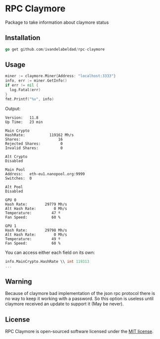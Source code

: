 # RPC Claymore

Package to take information about claymore status

## Installation

```go
go get github.com/ivandelabeldad/rpc-claymore
```

## Usage

```go
miner := claymore.Miner{Address: "localhost:3333"}
info, err := miner.GetInfo()
if err != nil {
  log.Fatal(err)
}
fmt.Printf("%v", info)
```
Output:
```
Version:   11.8
Up Time:   23 min

Main Crypto
HashRate:           119162 Mh/s
Shares:                 16
Rejected Shares:         0
Invalid Shares:          0

Alt Crypto
Disabled

Main Pool
Address:   eth-eu1.nanopool.org:9999
Switches:  0

Alt Pool
Disabled

GPU 0
Hash Rate:        29779 Mh/s
Alt Hash Rate:        0 Mh/s
Temperature:         47 º
Fan Speed:           60 %

GPU 1
Hash Rate:        29798 Mh/s
Alt Hash Rate:        0 Mh/s
Temperature:         49 º
Fan Speed:           60 %

```

You can access either each field on its own:

```go
info.MainCrypto.HashRate \\ int 119313
...
```

## Warning

Because of claymore bad implementation of the json rpc protocol there is no way to
keep it working with a password. So this option is useless until claymore received an update
to support it (May be never).

## License

RPC Claymore is open-sourced software licensed under
the [MIT license](https://github.com/ivandelabeldad/rpc-claymore/blob/master/LICENSE).
